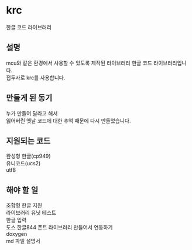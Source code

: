 ﻿# krc
한글 코드 라이브러리  

## 설명
mcu와 같은 환경에서 사용할 수 있도록 제작된 라이브러리 한글 코드 라이브러리입니다.  
접두사로 krc를 사용합니다.  

## 만들게 된 동기
누가 만들어 달라고 해서  
잃어버린 옛날 코드에 대한 추억 때문에 다시 만들었습니다.  

## 지원되는 코드
완성형 한글(cp949)  
유니코드(ucs2)  
utf8  

## 해야 할 일
조합형 한글 지원  
라이브러리 유닛 테스트  
한글 입력  
도스 한글844 폰트 라이브러리 만들어서 연동하기  
doxygen  
md 파일 설명서  

